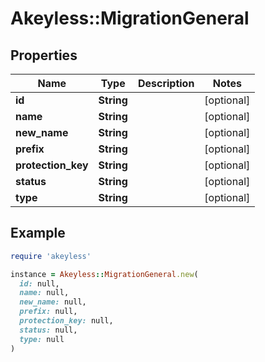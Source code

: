 # Akeyless::MigrationGeneral

## Properties

| Name | Type | Description | Notes |
| ---- | ---- | ----------- | ----- |
| **id** | **String** |  | [optional] |
| **name** | **String** |  | [optional] |
| **new_name** | **String** |  | [optional] |
| **prefix** | **String** |  | [optional] |
| **protection_key** | **String** |  | [optional] |
| **status** | **String** |  | [optional] |
| **type** | **String** |  | [optional] |

## Example

```ruby
require 'akeyless'

instance = Akeyless::MigrationGeneral.new(
  id: null,
  name: null,
  new_name: null,
  prefix: null,
  protection_key: null,
  status: null,
  type: null
)
```

